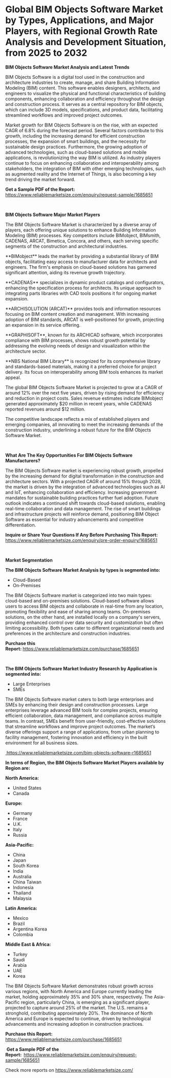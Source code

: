 <p><h1>Global BIM Objects Software Market by Types, Applications, and Major Players, with Regional Growth Rate Analysis and Development Situation, from 2025 to 2032</h1></p><p><strong>BIM Objects Software Market Analysis and Latest Trends</strong></p>
<p><p>BIM Objects Software is a digital tool used in the construction and architecture industries to create, manage, and share Building Information Modeling (BIM) content. This software enables designers, architects, and engineers to visualize the physical and functional characteristics of building components, enhancing collaboration and efficiency throughout the design and construction process. It serves as a central repository for BIM objects, which can include 3D models, specifications, and product data, facilitating streamlined workflows and improved project outcomes.</p><p>Market growth for BIM Objects Software is on the rise, with an expected CAGR of 6.8% during the forecast period. Several factors contribute to this growth, including the increasing demand for efficient construction processes, the expansion of smart buildings, and the necessity for sustainable design practices. Furthermore, the growing adoption of advanced technologies, such as cloud-based solutions and mobile applications, is revolutionizing the way BIM is utilized. As industry players continue to focus on enhancing collaboration and interoperability among stakeholders, the integration of BIM with other emerging technologies, such as augmented reality and the Internet of Things, is also becoming a key trend driving the market forward.</p></p>
<p><strong>Get a Sample PDF of the Report:&nbsp;</strong> <a href="https://www.reliablemarketsize.com/enquiry/request-sample/1685651?utm_campaign=3382&utm_medium=2&utm_source=Github&utm_content=ia&utm_term=24032025&utm_id=bim-objects-software">https://www.reliablemarketsize.com/enquiry/request-sample/1685651</a></p>
<p>&nbsp;</p>
<p><strong>BIM Objects Software Major Market Players</strong></p>
<p><p>The BIM Objects Software Market is characterized by a diverse array of players, each offering unique solutions to enhance Building Information Modeling (BIM) processes. Key competitors include BIMobject, BIMsmith, CADENAS, ARCAT, Bimetica, Concora, and others, each serving specific segments of the construction and architectural industries.</p><p>**BIMobject** leads the market by providing a substantial library of BIM objects, facilitating easy access to manufacturer data for architects and engineers. The firm's emphasis on cloud-based solutions has garnered significant attention, aiding its revenue growth trajectory.</p><p>**CADENAS** specializes in dynamic product catalogs and configurators, enhancing the specification process for architects. Its unique approach to integrating parts libraries with CAD tools positions it for ongoing market expansion.</p><p>**ARCHISOLUTION (ARCAT)** provides tools and information resources focusing on BIM content creation and management. With increasing adoption of BIM standards, ARCAT is well-positioned for growth, projecting an expansion in its service offering.</p><p>**GRAPHISOFT**, known for its ARCHICAD software, which incorporates compliance with BIM processes, shows robust growth potential by addressing the evolving needs of design and visualization within the architecture sector.</p><p>**NBS National BIM Library** is recognized for its comprehensive library and standards-based materials, making it a preferred choice for project delivery. Its focus on interoperability among BIM tools enhances its market appeal.</p><p>The global BIM Objects Software Market is projected to grow at a CAGR of around 12% over the next five years, driven by rising demand for efficiency and reduction in project costs. Sales revenue estimates indicate BIMobject generated approximately $20 million in recent years, while CADENAS reported revenues around $12 million.</p><p>The competitive landscape reflects a mix of established players and emerging companies, all innovating to meet the increasing demands of the construction industry, underlining a robust future for the BIM Objects Software Market.</p></p>
<p>&nbsp;</p>
<p><strong>What Are The Key Opportunities For BIM Objects Software Manufacturers?</strong></p>
<p><p>The BIM Objects Software market is experiencing robust growth, propelled by the increasing demand for digital transformation in the construction and architecture sectors. With a projected CAGR of around 15% through 2028, the market is driven by the integration of advanced technologies such as AI and IoT, enhancing collaboration and efficiency. Increasing government mandates for sustainable building practices further fuel adoption. Future outlook indicates a continued shift towards cloud-based solutions, enabling real-time collaboration and data management. The rise of smart buildings and infrastructure projects will reinforce demand, positioning BIM Object Software as essential for industry advancements and competitive differentiation.</p></p>
<p><strong>Inquire or Share Your Questions If Any Before Purchasing This Report:</strong> <a href="https://www.reliablemarketsize.com/enquiry/pre-order-enquiry/1685651?utm_campaign=3382&utm_medium=2&utm_source=Github&utm_content=ia&utm_term=24032025&utm_id=bim-objects-software">https://www.reliablemarketsize.com/enquiry/pre-order-enquiry/1685651</a></p>
<p>&nbsp;</p>
<p><strong>Market Segmentation</strong></p>
<p><strong>The BIM Objects Software Market Analysis by types is segmented into:</strong></p>
<p><ul><li>Cloud-Based</li><li>On-Premises</li></ul></p>
<p><p>The BIM Objects Software market is categorized into two main types: cloud-based and on-premises solutions. Cloud-based software allows users to access BIM objects and collaborate in real-time from any location, promoting flexibility and ease of sharing among teams. On-premises solutions, on the other hand, are installed locally on a company's servers, providing enhanced control over data security and customization but often limiting accessibility. Both types cater to different organizational needs and preferences in the architecture and construction industries.</p></p>
<p><strong>Purchase this Report:&nbsp;</strong><a href="https://www.reliablemarketsize.com/purchase/1685651?utm_campaign=3382&utm_medium=2&utm_source=Github&utm_content=ia&utm_term=24032025&utm_id=bim-objects-software">https://www.reliablemarketsize.com/purchase/1685651</a></p>
<p>&nbsp;</p>
<p><strong>The BIM Objects Software Market Industry Research by Application is segmented into:</strong></p>
<p><ul><li>Large Enterprises</li><li>SMEs</li></ul></p>
<p><p>The BIM Objects Software market caters to both large enterprises and SMEs by enhancing their design and construction processes. Large enterprises leverage advanced BIM tools for complex projects, ensuring efficient collaboration, data management, and compliance across multiple teams. In contrast, SMEs benefit from user-friendly, cost-effective solutions that streamline workflows and improve project outcomes. The market’s diverse offerings support a range of applications, from urban planning to facility management, fostering innovation and efficiency in the built environment for all business sizes.</p></p>
<p><a href="https://www.reliablemarketsize.com/bim-objects-software-r1685651?utm_campaign=3382&utm_medium=2&utm_source=Github&utm_content=ia&utm_term=24032025&utm_id=bim-objects-software">&nbsp;https://www.reliablemarketsize.com/bim-objects-software-r1685651</a></p>
<p><strong>In terms of Region, the BIM Objects Software Market Players available by Region are:</strong></p>
<p>
    <p> <strong> North America: </strong>
        <ul>
            <li>United States</li>
            <li>Canada</li>
        </ul>
        </p> 
    <p> <strong> Europe: </strong>
        <ul>
            <li>Germany</li>
            <li>France</li>
            <li>U.K.</li>
            <li>Italy</li>
            <li>Russia</li>
        </ul>
        </p> 
    <p> <strong> Asia-Pacific: </strong>
        <ul>
            <li>China</li>
            <li>Japan</li>
            <li>South Korea</li>
            <li>India</li>
            <li>Australia</li>
            <li>China Taiwan</li>
            <li>Indonesia</li>
            <li>Thailand</li>
            <li>Malaysia</li>
        </ul>
        </p> 
    <p> <strong> Latin America: </strong>
        <ul>
            <li>Mexico</li>
            <li>Brazil</li>
            <li>Argentina Korea</li>
            <li>Colombia</li>
        </ul>
        </p> 
    <p> <strong> Middle East & Africa: </strong>
        <ul>
            <li>Turkey</li>
            <li>Saudi</li>
            <li>Arabia</li>
            <li>UAE</li>
            <li>Korea</li>
        </ul>
    </p>
    </p>
<p><p>The BIM Objects Software Market demonstrates robust growth across various regions, with North America and Europe currently leading the market, holding approximately 35% and 30% share, respectively. The Asia-Pacific region, particularly China, is emerging as a significant player, projected to capture around 25% of the market. The U.S. remains a stronghold, contributing approximately 20%. The dominance of North America and Europe is expected to continue, driven by technological advancements and increasing adoption in construction practices.</p></p>
<p><strong>Purchase this Report: </strong><a href="https://www.reliablemarketsize.com/purchase/1685651?utm_campaign=3382&utm_medium=2&utm_source=Github&utm_content=ia&utm_term=24032025&utm_id=bim-objects-software">https://www.reliablemarketsize.com/purchase/1685651</a></p>
<p>&nbsp;<strong>Get a Sample PDF of the Report:&nbsp;&nbsp;</strong><a href="https://www.reliablemarketsize.com/enquiry/request-sample/1685651?utm_campaign=3382&utm_medium=2&utm_source=Github&utm_content=ia&utm_term=24032025&utm_id=bim-objects-software">https://www.reliablemarketsize.com/enquiry/request-sample/1685651</a></p>
<p><strong></strong></p>
<p>Check more reports on <a href="https://www.reliablemarketsize.com/?utm_campaign=3382&utm_medium=2&utm_source=Github&utm_content=ia&utm_term=24032025&utm_id=bim-objects-software">https://www.reliablemarketsize.com/</a></p>